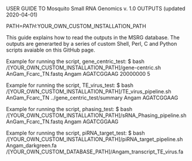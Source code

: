 USER GUIDE TO Mosquito Small RNA Genomics v. 1.0 OUTPUTS (updated 2020-04-01)

PATH=$PATH:$YOUR_OWN_CUSTOM_INSTALLATION_PATH
 
This guide explains how to read the outputs in the MSRG database. The outputs are generarted by a series of custom Shell, Perl, C and Python scripts avaiable on this GitHub page.

Example for running the script, gene_centric_test: 
$ bash /[YOUR_OWN_CUSTOM_INSTALLATION_PATH]/gene-centric.sh AnGam_Fcarc_TN.fastq Angam AGATCGGAAG 20000000 5

Example for running the script, TE_virus_test: 
$ bash /[YOUR_OWN_CUSTOM_INSTALLATION_PATH]/TE_virus_pipeline.sh AnGam_Fcarc_TN ../gene_centric_test/summary Angam AGATCGGAAG

Example for running the script, phasing_test:
$ bash /[YOUR_OWN_CUSTOM_INSTALLATION_PATH]/sRNA_Phasing_pipeline.sh AnGam_Fcarc_TN.fastq Angam AGATCGGAAG

Example for running the script, piRNA_target_test: 
$ bash /[YOUR_OWN_CUSTOM_INSTALLATION_PATH]/piRNA_target_pipeline.sh Angam_darkgreen.fa /[YOUR_OWN_CUSTOM_DATABASE_PATH]/Angam_transcript_TE_virus.fa 

